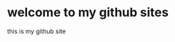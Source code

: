 <html>
<title>my github website</title>
<body>
<h1>welcome to my github sites</h1>
<p>this is my github site</p>
</body>
</html>
